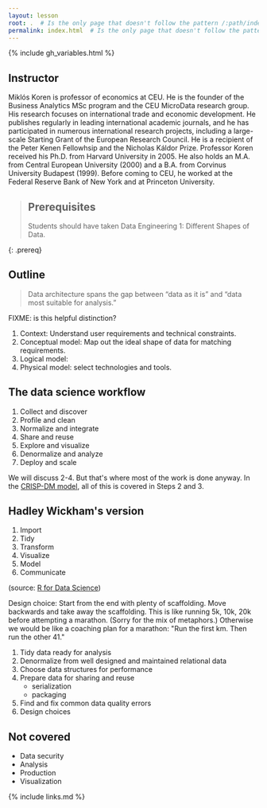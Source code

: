 ```yaml
---
layout: lesson
root: .  # Is the only page that doesn't follow the pattern /:path/index.html
permalink: index.html  # Is the only page that doesn't follow the pattern /:path/index.html
---
```


{% include gh_variables.html %}

## Instructor
Miklós Koren is professor of economics at CEU. He is the founder of the Business Analytics MSc program
and the CEU MicroData research group. His research focuses on international trade and economic
development. He publishes regularly in leading international academic journals, and he has participated in
numerous international research projects, including a large-scale Starting Grant of the European Research
Council. He is a recipient of the Peter Kenen Fellowhsip and the Nicholas Káldor Prize. Professor Koren
received his Ph.D. from Harvard University in 2005. He also holds an M.A. from Central European
University (2000) and a B.A. from Corvinus University Budapest (1999). Before coming to CEU, he worked
at the Federal Reserve Bank of New York and at Princeton University.

> ## Prerequisites
> Students should have taken Data Engineering 1: Different Shapes of Data.
> 
{: .prereq}

## Outline

> Data architecture spans the gap between “data as it is” and “data most suitable for analysis.”

FIXME: is this helpful distinction?

1. Context: Understand user requirements and technical constraints.
2. Conceptual model: Map out the ideal shape of data for matching requirements.
3. Logical model: 
4. Physical model: select technologies and tools.

## The data science workflow
1. Collect and discover
2. Profile and clean
3. Normalize and integrate
4. Share and reuse
5. Explore and visualize
6. Denormalize and analyze
7. Deploy and scale

We will discuss 2-4. But that's where most of the work is done anyway. In the [CRISP-DM model](https://en.wikipedia.org/wiki/Cross-industry_standard_process_for_data_mining), all of this is covered in Steps 2 and 3.

## Hadley Wickham's version
1. Import
2. Tidy
3. Transform
4. Visualize
5. Model
6. Communicate

(source: [R for Data Science](https://r4ds.had.co.nz/introduction.html))

Design choice: Start from the end with plenty of scaffolding. Move backwards and take away the scaffolding. This is like running 5k, 10k, 20k before attempting a marathon. (Sorry for the mix of metaphors.) Otherwise we would be like a coaching plan for a marathon: "Run the first km. Then run the other 41."

1. Tidy data ready for analysis
2. Denormalize from well designed and maintained relational data
3. Choose data structures for performance
4. Prepare data for sharing and reuse
    - serialization
    - packaging
5. Find and fix common data quality errors
6. Design choices

## Not covered
- Data security
- Analysis
- Production
- Visualization

{% include links.md %}
